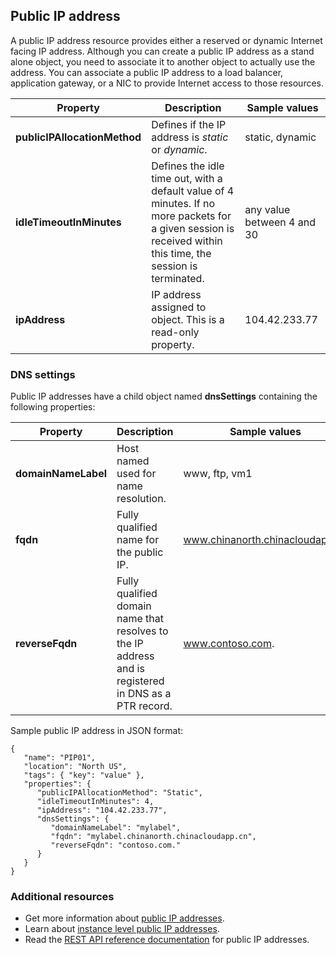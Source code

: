 ## Public IP address
A public IP address resource provides either a reserved or dynamic Internet facing IP address. Although you can create a public IP address as a stand alone object, you need to associate it to another object to actually use the address. You can associate a public IP address to a load balancer, application  gateway, or a NIC to provide Internet access to those resources.  

|Property|Description|Sample values|
|---|---|---|
|**publicIPAllocationMethod**|Defines if the IP address is *static* or *dynamic*.|static, dynamic|
|**idleTimeoutInMinutes**|Defines the idle time out, with a default value of 4 minutes. If no more packets for a given session is received within this time, the session is terminated.|any value between 4 and 30|
|**ipAddress**|IP address assigned to object. This is a read-only property.|104.42.233.77|

### DNS settings
Public IP addresses have a child object named **dnsSettings** containing the following properties:

|Property|Description|Sample values|
|---|---|---|
|**domainNameLabel**|Host named used for name resolution.|www, ftp, vm1|
|**fqdn**|Fully qualified name for the public IP.|www.chinanorth.chinacloudapp.cn|
|**reverseFqdn**|Fully qualified domain name that resolves to the IP address and is registered in DNS as a PTR record.|www.contoso.com.|

Sample public IP address in JSON format:

	{
	   "name": "PIP01",
	   "location": "North US",
	   "tags": { "key": "value" },
	   "properties": {
	      "publicIPAllocationMethod": "Static",
	      "idleTimeoutInMinutes": 4,
		  "ipAddress": "104.42.233.77",
	      "dnsSettings": {
	         "domainNameLabel": "mylabel",
			 "fqdn": "mylabel.chinanorth.chinacloudapp.cn",
	         "reverseFqdn": "contoso.com."
	      }
	   }
	} 

### Additional resources

- Get more information about [public IP addresses](/documentation/articles/virtual-networks-reserved-public-ip).
- Learn about [instance level public IP addresses](/documentation/articles/virtual-networks-instance-level-public-ip).
- Read the [REST API reference documentation](https://msdn.microsoft.com/zh-cn/library/azure/mt163638.aspx) for public IP addresses.